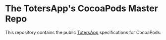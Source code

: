 # The TotersApp's CocoaPods Master Repo

This repository contains the public [TotersApp](https://www.totersapp.com/) specifications for CocoaPods.
